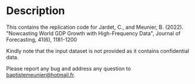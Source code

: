 # Description

This contains the replication code for Jardet, C., and Meunier, B. (2022). "Nowcasting World GDP Growth with High-Frequency Data", Journal of Forecasting, 41(6), 1181-1200

Kindly note that the input dataset is not provided as it contains confidential data. 

Please report any bug and address any question to baptistemeunier@hotmail.fr.
